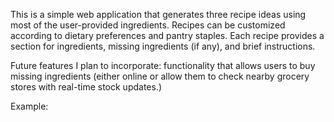 This is a simple web application that generates three recipe ideas using most of the user-provided ingredients.
Recipes can be customized according to dietary preferences and pantry staples. Each recipe provides a section for ingredients,
missing ingredients (if any), and brief instructions.

Future features I plan to incorporate: functionality that allows users to buy missing ingredients (either online or 
allow them to check nearby grocery stores with real-time stock updates.)

Example:
